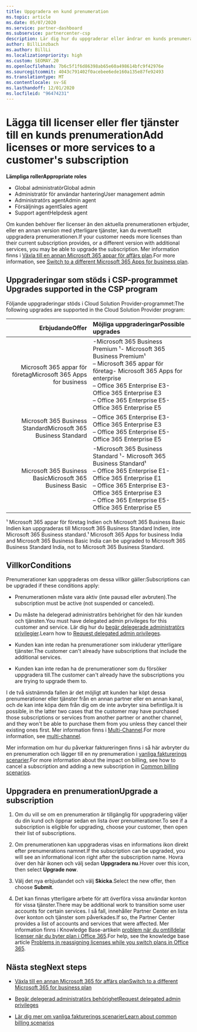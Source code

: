 ```yaml
---
title: Uppgradera en kund prenumeration
ms.topic: article
ms.date: 05/07/2020
ms.service: partner-dashboard
ms.subservice: partnercenter-csp
description: Lär dig hur du uppgraderar eller ändrar en kunds prenumeration. Lägg till fler licenser eller flytta till en annan version med fler tjänster.
author: BillLinzbach
ms.author: BillLi
ms.localizationpriority: high
ms.custom: SEOMAY.20
ms.openlocfilehash: 7b6c5f1f6d86398ab65e60a498614bfc9f42976e
ms.sourcegitcommit: 4043c791402f0acebee6ede160a135e87fe92493
ms.translationtype: MT
ms.contentlocale: sv-SE
ms.lasthandoff: 12/01/2020
ms.locfileid: "96474231"
---
```

# <a name="add-licenses-or-more-services-to-a-customers-subscription"></a><span data-ttu-id="9b097-104">Lägga till licenser eller fler tjänster till en kunds prenumeration</span><span class="sxs-lookup"><span data-stu-id="9b097-104">Add licenses or more services to a customer's subscription</span></span>

<span data-ttu-id="9b097-105">**Lämpliga roller**</span><span class="sxs-lookup"><span data-stu-id="9b097-105">**Appropriate roles**</span></span>

- <span data-ttu-id="9b097-106">Global administratör</span><span class="sxs-lookup"><span data-stu-id="9b097-106">Global admin</span></span>
- <span data-ttu-id="9b097-107">Administratör för användar hantering</span><span class="sxs-lookup"><span data-stu-id="9b097-107">User management admin</span></span>
- <span data-ttu-id="9b097-108">Administratörs agent</span><span class="sxs-lookup"><span data-stu-id="9b097-108">Admin agent</span></span>
- <span data-ttu-id="9b097-109">Försäljnings agent</span><span class="sxs-lookup"><span data-stu-id="9b097-109">Sales agent</span></span>
- <span data-ttu-id="9b097-110">Support agent</span><span class="sxs-lookup"><span data-stu-id="9b097-110">Helpdesk agent</span></span>

<span data-ttu-id="9b097-111">Om kunden behöver fler licenser än den aktuella prenumerationen erbjuder, eller en annan version med ytterligare tjänster, kan du eventuellt uppgradera prenumerationen.</span><span class="sxs-lookup"><span data-stu-id="9b097-111">If your customer needs more licenses than their current subscription provides, or a different version with additional services, you may be able to upgrade the subscription.</span></span> <span data-ttu-id="9b097-112">Mer information finns i [Växla till en annan Microsoft 365 appar för affärs plan](/microsoft-365/commerce/subscriptions/switch-to-a-different-plan).</span><span class="sxs-lookup"><span data-stu-id="9b097-112">For more information, see [Switch to a different Microsoft 365 Apps for business plan](/microsoft-365/commerce/subscriptions/switch-to-a-different-plan).</span></span>

## <a name="upgrades-supported-in-the-csp-program"></a><span data-ttu-id="9b097-113">Uppgraderingar som stöds i CSP-programmet <a id="upgradesubscription"></a></span><span class="sxs-lookup"><span data-stu-id="9b097-113">Upgrades supported in the CSP program <a id="upgradesubscription"></a></span></span>

<span data-ttu-id="9b097-114">Följande uppgraderingar stöds i Cloud Solution Provider-programmet:</span><span class="sxs-lookup"><span data-stu-id="9b097-114">The following upgrades are supported in the Cloud Solution Provider program:</span></span>

| <span data-ttu-id="9b097-115">Erbjudande</span><span class="sxs-lookup"><span data-stu-id="9b097-115">Offer</span></span> | <span data-ttu-id="9b097-116">Möjliga uppgraderingar</span><span class="sxs-lookup"><span data-stu-id="9b097-116">Possible upgrades</span></span>|
|---:|:---|
| <span data-ttu-id="9b097-117">Microsoft 365 appar för företag</span><span class="sxs-lookup"><span data-stu-id="9b097-117">Microsoft 365 Apps for business</span></span>   | <span data-ttu-id="9b097-118">-Microsoft 365 Business Premium ¹</span><span class="sxs-lookup"><span data-stu-id="9b097-118">- Microsoft 365 Business Premium¹</span></span> <br/>  <span data-ttu-id="9b097-119">– Microsoft 365 appar för företag</span><span class="sxs-lookup"><span data-stu-id="9b097-119">- Microsoft 365 Apps for enterprise</span></span> <br/> <span data-ttu-id="9b097-120">– Office 365 Enterprise E3</span><span class="sxs-lookup"><span data-stu-id="9b097-120">- Office 365 Enterprise E3</span></span> <br/> <span data-ttu-id="9b097-121">– Office 365 Enterprise E5</span><span class="sxs-lookup"><span data-stu-id="9b097-121">- Office 365 Enterprise E5</span></span> <br/> |
| <span data-ttu-id="9b097-122">Microsoft 365 Business Standard</span><span class="sxs-lookup"><span data-stu-id="9b097-122">Microsoft 365 Business Standard</span></span>    | <span data-ttu-id="9b097-123">– Office 365 Enterprise E3</span><span class="sxs-lookup"><span data-stu-id="9b097-123">- Office 365 Enterprise E3</span></span> <br/> <span data-ttu-id="9b097-124">– Office 365 Enterprise E5</span><span class="sxs-lookup"><span data-stu-id="9b097-124">- Office 365 Enterprise E5</span></span> <br/> |
| <span data-ttu-id="9b097-125">Microsoft 365 Business Basic</span><span class="sxs-lookup"><span data-stu-id="9b097-125">Microsoft 365 Business Basic</span></span> | <span data-ttu-id="9b097-126">-Microsoft 365 Business Standard ¹</span><span class="sxs-lookup"><span data-stu-id="9b097-126">- Microsoft 365 Business Standard¹</span></span> <br/> <span data-ttu-id="9b097-127">– Office 365 Enterprise E1</span><span class="sxs-lookup"><span data-stu-id="9b097-127">- Office 365 Enterprise E1</span></span> <br/> <span data-ttu-id="9b097-128">– Office 365 Enterprise E3</span><span class="sxs-lookup"><span data-stu-id="9b097-128">- Office 365 Enterprise E3</span></span><br/> <span data-ttu-id="9b097-129">– Office 365 Enterprise E5</span><span class="sxs-lookup"><span data-stu-id="9b097-129">- Office 365 Enterprise E5</span></span> <br/> |

<span data-ttu-id="9b097-130">¹ Microsoft 365 appar för företag Indien och Microsoft 365 Business Basic Indien kan uppgraderas till Microsoft 365 Business Standard Indien, inte Microsoft 365 Business standard.</span><span class="sxs-lookup"><span data-stu-id="9b097-130">¹ Microsoft 365 Apps for business India and Microsoft 365 Business Basic India can be upgraded to Microsoft 365 Business Standard India, not to Microsoft 365 Business Standard.</span></span>


## <a name="conditions"></a><span data-ttu-id="9b097-131">Villkor</span><span class="sxs-lookup"><span data-stu-id="9b097-131">Conditions</span></span>

<span data-ttu-id="9b097-132">Prenumerationer kan uppgraderas om dessa villkor gäller:</span><span class="sxs-lookup"><span data-stu-id="9b097-132">Subscriptions can be upgraded if these conditions apply:</span></span>

- <span data-ttu-id="9b097-133">Prenumerationen måste vara aktiv (inte pausad eller avbruten).</span><span class="sxs-lookup"><span data-stu-id="9b097-133">The subscription must be active (not suspended or canceled).</span></span>

- <span data-ttu-id="9b097-134">Du måste ha delegerad administratörs behörighet för den här kunden och tjänsten.</span><span class="sxs-lookup"><span data-stu-id="9b097-134">You must have delegated admin privileges for this customer and service.</span></span> <span data-ttu-id="9b097-135">Lär dig hur du [begär delegerade administratörs privilegier](request-a-relationship-with-a-customer.md).</span><span class="sxs-lookup"><span data-stu-id="9b097-135">Learn how to [Request delegated admin privileges](request-a-relationship-with-a-customer.md).</span></span>

- <span data-ttu-id="9b097-136">Kunden kan inte redan ha prenumerationer som inkluderar ytterligare tjänster.</span><span class="sxs-lookup"><span data-stu-id="9b097-136">The customer can't already have subscriptions that include the additional services.</span></span>

- <span data-ttu-id="9b097-137">Kunden kan inte redan ha de prenumerationer som du försöker uppgradera till.</span><span class="sxs-lookup"><span data-stu-id="9b097-137">The customer can't already have the subscriptions you are trying to upgrade them to.</span></span>

<span data-ttu-id="9b097-138">I de två sistnämnda fallen är det möjligt att kunden har köpt dessa prenumerationer eller tjänster från en annan partner eller en annan kanal, och de kan inte köpa dem från dig om de inte avbryter sina befintliga.</span><span class="sxs-lookup"><span data-stu-id="9b097-138">It is possible, in the latter two cases that the customer may have purchased those subscriptions or services from another partner or another channel, and they won't be able to purchase them from you unless they cancel their existing ones first.</span></span> <span data-ttu-id="9b097-139">Mer information finns i [Multi-Channel](multichannel.md).</span><span class="sxs-lookup"><span data-stu-id="9b097-139">For more information, see [multi-channel](multichannel.md).</span></span>

<span data-ttu-id="9b097-140">Mer information om hur du påverkar faktureringen finns i så här avbryter du en prenumeration och lägger till en ny prenumeration i [vanliga fakturerings scenarier](common-billing-scenarios.md).</span><span class="sxs-lookup"><span data-stu-id="9b097-140">For more information about the impact on billing, see how to cancel a subscription and adding a new subscription in [Common billing scenarios](common-billing-scenarios.md).</span></span>

## <a name="upgrade-a-subscription"></a><span data-ttu-id="9b097-141">Uppgradera en prenumeration</span><span class="sxs-lookup"><span data-stu-id="9b097-141">Upgrade a subscription</span></span>

1. <span data-ttu-id="9b097-142">Om du vill se om en prenumeration är tillgänglig för uppgradering väljer du din kund och öppnar sedan en lista över prenumerationer.</span><span class="sxs-lookup"><span data-stu-id="9b097-142">To see if a subscription is eligible for upgrading, choose your customer, then open their list of subscriptions.</span></span>

2. <span data-ttu-id="9b097-143">Om prenumerationen kan uppgraderas visas en informations ikon direkt efter prenumerations namnet.</span><span class="sxs-lookup"><span data-stu-id="9b097-143">If the subscription can be upgraded, you will see an informational icon right after the subscription name.</span></span> <span data-ttu-id="9b097-144">Hovra över den här ikonen och välj sedan **Uppgradera nu**.</span><span class="sxs-lookup"><span data-stu-id="9b097-144">Hover over this icon, then select **Upgrade now**.</span></span>

3. <span data-ttu-id="9b097-145">Välj det nya erbjudandet och välj **Skicka**.</span><span class="sxs-lookup"><span data-stu-id="9b097-145">Select the new offer, then choose **Submit**.</span></span>

4. <span data-ttu-id="9b097-146">Det kan finnas ytterligare arbete för att överföra vissa användar konton för vissa tjänster.</span><span class="sxs-lookup"><span data-stu-id="9b097-146">There may be additional work to transition some user accounts for certain services.</span></span> <span data-ttu-id="9b097-147">I så fall, innehåller Partner Center en lista över konton och tjänster som påverkades.</span><span class="sxs-lookup"><span data-stu-id="9b097-147">If so, the Partner Center provides a list of accounts and services that were affected.</span></span> <span data-ttu-id="9b097-148">Mer information finns i Knowledge Base-artikeln [problem när du omtilldelar licenser när du byter plan i Office 365](/microsoft-365/commerce/subscriptions/switch-to-a-different-plan).</span><span class="sxs-lookup"><span data-stu-id="9b097-148">For help, see the knowledge base article [Problems in reassigning licenses while you switch plans in Office 365](/microsoft-365/commerce/subscriptions/switch-to-a-different-plan).</span></span>


## <a name="next-steps"></a><span data-ttu-id="9b097-149">Nästa steg</span><span class="sxs-lookup"><span data-stu-id="9b097-149">Next steps</span></span>

- [<span data-ttu-id="9b097-150">Växla till en annan Microsoft 365 för affärs plan</span><span class="sxs-lookup"><span data-stu-id="9b097-150">Switch to a different Microsoft 365 for business plan</span></span>](/microsoft-365/commerce/subscriptions/switch-to-a-different-plan)

- [<span data-ttu-id="9b097-151">Begär delegerad administratörs behörighet</span><span class="sxs-lookup"><span data-stu-id="9b097-151">Request delegated admin privileges</span></span>](request-a-relationship-with-a-customer.md)

- [<span data-ttu-id="9b097-152">Lär dig mer om vanliga fakturerings scenarier</span><span class="sxs-lookup"><span data-stu-id="9b097-152">Learn about common billing scenarios</span></span>](common-billing-scenarios.md)
